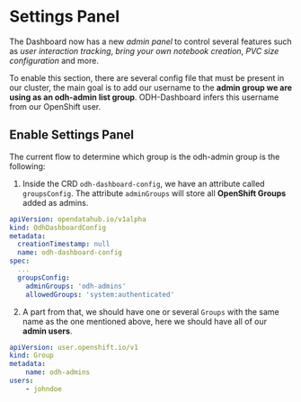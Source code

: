 # Settings Panel

The Dashboard now has a new *admin panel* to control several features such as *user interaction tracking*, *bring your own notebook creation*, *PVC size configuration* and more.

To enable this section, there are several config file that must be present in our cluster, the main goal is to add our username to the **admin group we are using as an odh-admin list group**. ODH-Dashboard infers this username from our OpenShift user.
## Enable Settings Panel

The current flow to determine which group is the odh-admin group is the following:

1. Inside the CRD `odh-dashboard-config`, we have an attribute called `groupsConfig`. The attribute `adminGroups` will store all **OpenShift Groups** added as admins.

```yaml
apiVersion: opendatahub.io/v1alpha
kind: OdhDashboardConfig
metadata:
  creationTimestamp: null
  name: odh-dashboard-config
spec:
  ...
  groupsConfig:
    adminGroups: 'odh-admins'
    allowedGroups: 'system:authenticated'

```

2. A part from that, we should have one or several `Groups` with the same name as the one mentioned above, here we should have all of our **admin users**.

```yaml
apiVersion: user.openshift.io/v1
kind: Group
metadata:
    name: odh-admins
users:
    - johndoe
```
